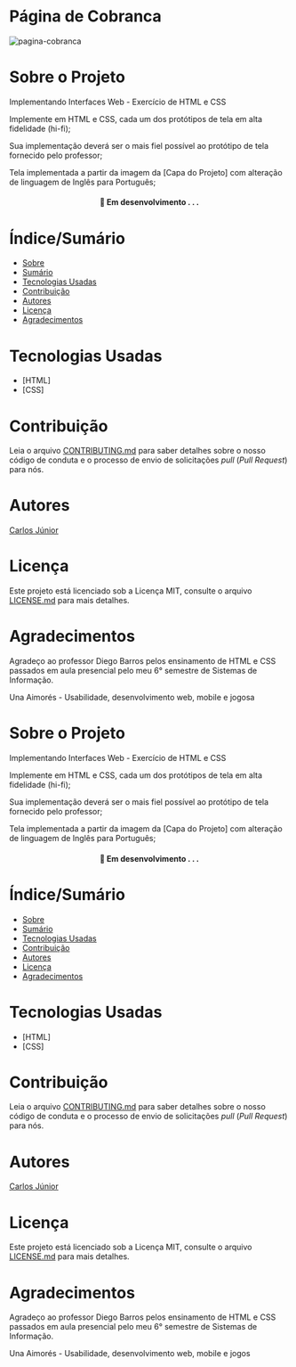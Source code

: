 # Página de Cobranca



![pagina-cobranca](https://user-images.githubusercontent.com/100207340/202909042-39e958bb-6cdf-49c5-aae0-aa89d0c79238.png)


# Sobre o Projeto

Implementando  Interfaces Web - Exercício de HTML e CSS

Implemente em HTML e CSS, cada um dos protótipos de tela em alta fidelidade (hi-fi);

Sua implementação deverá ser o mais fiel  possível ao protótipo de tela fornecido pelo professor;

Tela implementada a partir da imagem da [Capa do Projeto] com alteração de linguagem de Inglês para Português;


<h4 align="center"> 
	🚧  Em desenvolvimento . . .
</h4>

# Índice/Sumário

* [Sobre](#sobre-o-projeto)
* [Sumário](#índice/sumário)
* [Tecnologias Usadas](#tecnologias-usadas)
* [Contribuição](#contribuição)
* [Autores](#autores)
* [Licença](#licença)
* [Agradecimentos](#agradecimentos)



# Tecnologias Usadas

- [HTML]
- [CSS]

# Contribuição

Leia o arquivo [CONTRIBUTING.md](CONTRIBUTING.md) para saber detalhes sobre o nosso código de conduta e o processo de envio de solicitações *pull* (*Pull Request*) para nós.

# Autores

[Carlos Júnior](https://github.com/JrWockeez)

# Licença

Este projeto está licenciado sob a Licença MIT,  consulte o arquivo [LICENSE.md](LICENSE.md) para mais detalhes.

# Agradecimentos

Agradeço ao professor Diego Barros pelos ensinamento de HTML e CSS passados em aula presencial pelo meu 6° semestre de Sistemas de Informação.

Una Aimorés - Usabilidade, desenvolvimento web, mobile e jogosa



# Sobre o Projeto

Implementando  Interfaces Web - Exercício de HTML e CSS

Implemente em HTML e CSS, cada um dos protótipos de tela em alta fidelidade (hi-fi);

Sua implementação deverá ser o mais fiel  possível ao protótipo de tela fornecido pelo professor;

Tela implementada a partir da imagem da [Capa do Projeto] com alteração de linguagem de Inglês para Português;


<h4 align="center"> 
	🚧  Em desenvolvimento . . .
</h4>

# Índice/Sumário

* [Sobre](#sobre-o-projeto)
* [Sumário](#índice/sumário)
* [Tecnologias Usadas](#tecnologias-usadas)
* [Contribuição](#contribuição)
* [Autores](#autores)
* [Licença](#licença)
* [Agradecimentos](#agradecimentos)





# Tecnologias Usadas

- [HTML]
- [CSS]

# Contribuição

Leia o arquivo [CONTRIBUTING.md](CONTRIBUTING.md) para saber detalhes sobre o nosso código de conduta e o processo de envio de solicitações *pull* (*Pull Request*) para nós.

# Autores

[Carlos Júnior](https://github.com/JrWockeez)

# Licença

Este projeto está licenciado sob a Licença MIT,  consulte o arquivo [LICENSE.md](LICENSE.md) para mais detalhes.

# Agradecimentos

Agradeço ao professor Diego Barros pelos ensinamento de HTML e CSS passados em aula presencial pelo meu 6° semestre de Sistemas de Informação.

Una Aimorés - Usabilidade, desenvolvimento web, mobile e jogos
